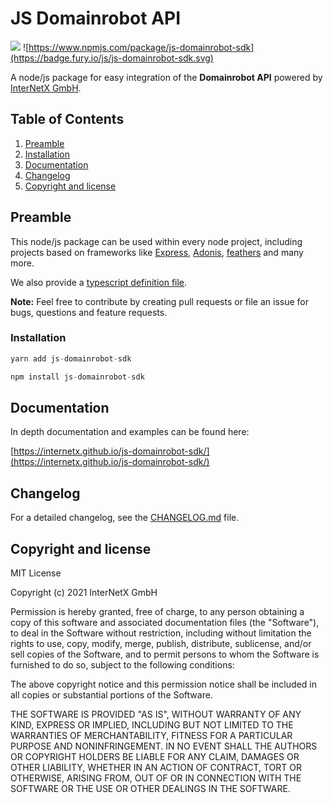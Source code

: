 # JS Domainrobot API

![](https://github.com/InterNetX/js-domainrobot-sdk/workflows/Tests/badge.svg) ![https://www.npmjs.com/package/js-domainrobot-sdk](https://badge.fury.io/js/js-domainrobot-sdk.svg)

A node/js package for easy integration of the **Domainrobot API** powered by [InterNetX GmbH](https://internetx.com).

## Table of Contents

1. [Preamble](#preamble)
2. [Installation](#installation)
3. [Documentation](#documentation)
4. [Changelog](#changelog)
5. [Copyright and license](#copyright-and-license)

## Preamble

This node/js package can be used within every node project, including projects based on frameworks like [Express](https://expressjs.com/de/), [Adonis](https://adonisjs.com/), [feathers](https://feathersjs.com/) and many more.

We also provide a [typescript definition file](https://github.com/InterNetX/js-domainrobot-sdk/blob/master/index.d.ts).

**Note:** Feel free to contribute by creating pull requests or file an issue for bugs, questions and feature requests.

### Installation

```javascript
yarn add js-domainrobot-sdk

npm install js-domainrobot-sdk
```

## Documentation

In depth documentation and examples can be found here:

[https://internetx.github.io/js-domainrobot-sdk/](https://internetx.github.io/js-domainrobot-sdk/)

## Changelog

For a detailed changelog, see the [CHANGELOG.md](CHANGELOG.md) file.

## Copyright and license

MIT License

Copyright (c) 2021 InterNetX GmbH

Permission is hereby granted, free of charge, to any person obtaining a copy
of this software and associated documentation files (the "Software"), to deal
in the Software without restriction, including without limitation the rights
to use, copy, modify, merge, publish, distribute, sublicense, and/or sell
copies of the Software, and to permit persons to whom the Software is
furnished to do so, subject to the following conditions:

The above copyright notice and this permission notice shall be included in all
copies or substantial portions of the Software.

THE SOFTWARE IS PROVIDED "AS IS", WITHOUT WARRANTY OF ANY KIND, EXPRESS OR
IMPLIED, INCLUDING BUT NOT LIMITED TO THE WARRANTIES OF MERCHANTABILITY,
FITNESS FOR A PARTICULAR PURPOSE AND NONINFRINGEMENT. IN NO EVENT SHALL THE
AUTHORS OR COPYRIGHT HOLDERS BE LIABLE FOR ANY CLAIM, DAMAGES OR OTHER
LIABILITY, WHETHER IN AN ACTION OF CONTRACT, TORT OR OTHERWISE, ARISING FROM,
OUT OF OR IN CONNECTION WITH THE SOFTWARE OR THE USE OR OTHER DEALINGS IN THE
SOFTWARE.
